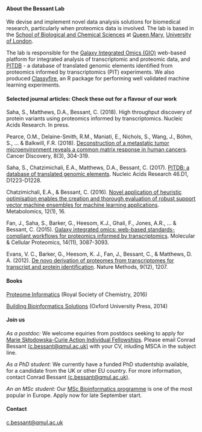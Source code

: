#### About the Bessant Lab

We devise and implement novel data analysis solutions for biomedical research, particularly when proteomics data is involved. The lab is based in the [School of Biological and Chemical Sciences](http://www.sbcs.qmul.ac.uk/) at [Queen Mary](http://www.qmul.ac.uk/), [University of London](https://london.ac.uk/).

The lab is responsible for the [Galaxy Integrated Omics (GIO)](http://gio.sbcs.qmul.ac.uk) web-based platform for integrated analysis of transcriptomic and proteomic data, and [PITDB](http://pitdb.org) - a database of translated genomic elements identified from proteomics informed by transcriptomics (PIT) experiments. We also produced [Classyfire](https://cran.r-project.org/web/packages/classyfire/index.html), an R package for performing well validated machine learning experiments.  

#### Selected journal articles: Check these out for a flavour of our work

Saha, S., Matthews, D.A., Bessant, C. (2018). High throughput discovery of protein variants using proteomics informed by transcriptomics. Nucleic Acids Research. In press.

Pearce, O.M., Delaine-Smith, R.M., Maniati, E., Nichols, S., Wang, J., Böhm, S., ... & Balkwill, F.R. (2018). [Deconstruction of a metastatic tumor microenvironment reveals a common matrix response in human cancers](http://cancerdiscovery.aacrjournals.org/content/8/3/304). Cancer Discovery, 8(3), 304-319.

Saha, S., Chatzimichali, E.A., Matthews, D.A., Bessant, C. (2017). [PITDB: a database of translated genomic elements](https://academic.oup.com/nar/article/46/D1/D1223/4372529). Nucleic Acids Research 46.D1, D1223-D1228.

Chatzimichali, E.A., & Bessant, C. (2016). [Novel application of heuristic optimisation enables the creation and thorough evaluation of robust support vector machine ensembles for machine learning applications](https://link.springer.com/article/10.1007/s11306-015-0894-4). Metabolomics, 12(1), 16.

Fan, J., Saha, S., Barker, G., Heesom, K.J., Ghali, F., Jones, A.R., ... & Bessant, C. (2015). [Galaxy integrated omics: web-based standards-compliant workflows for proteomics informed by transcriptomics](http://www.mcponline.org/content/14/11/3087.short). Molecular & Cellular Proteomics, 14(11), 3087-3093.

Evans, V. C., Barker, G., Heesom, K. J., Fan, J., Bessant, C., & Matthews, D. A. (2012). [De novo derivation of proteomes from transcriptomes for transcript and protein identification](https://www.nature.com/articles/nmeth.2227). Nature Methods, 9(12), 1207.

#### Books

[Proteome Informatics](http://pubs.rsc.org/en/content/ebook/978-1-78262-428-8) (Royal Society of Chemistry, 2016)

[Building Bioinformatics Solutions](https://global.oup.com/academic/product/building-bioinformatics-solutions-9780199658565) (Oxford University Press, 2014)

#### Join us

*As a postdoc:* We welcome equiries from postdocs seeking to apply for [Marie Skłodowska-Curie Action Individual Fellowships](https://ec.europa.eu/research/mariecurieactions/actions/individual-fellowships_en). Please email Conrad Bessant [(c.bessant@qmul.ac.uk)](mailto:c.bessant@qmul.ac.uk) with your CV, inluding MSCA in the subject line.

*As a PhD student:* We currently have a funded PhD studentship available, for a candidate from the UK or other EU country. For more information, contact Conrad Bessant [(c.bessant@qmul.ac.uk)](mailto:c.bessant@qmul.ac.uk).

*An an MSc student:* Our [MSc Bioinformatics programme](https://qmul.ac.uk/msc-bioinfo) is one of the most popular in Europe. Apply now for late September start.

#### Contact

[c.bessant@qmul.ac.uk](mailto:c.bessant@qmul.ac.uk)

